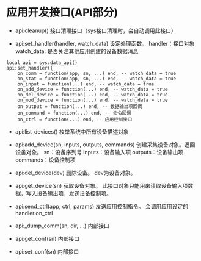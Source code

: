 # 应用开发接口(API部分)  #

* api:cleanup()
接口清理接口（sys接口清理时，会自动调用此接口）

* api:set_handler(handler, watch_data)
设定处理函数。
handler：接口对象
watch_data: 是否关注其他应用创建的设备数据消息
```
local api = sys:data_api()
api:set_handler({
	on_comm = function(app, sn, ...) end, -- watch_data = true
	on_stat = function(app, sn, ...) end, -- watch_data = true
	on_input = function(...) end, -- watch_data = true
	on_add_device = function(...) end, -- watch_data = true
	on_del_device = function(...) end, -- watch_data = true
	on_mod_device = function(...) end, -- watch_data = true
	on_output = function(...) end, -- 数据输出项回调
	on_command = function(...) end, -- 命令回调
	on_ctrl = function(...) end, -- 应用控制接口
```

* api:list_devices()
枚举系统中所有设备描述对象

* api:add_device(sn, inputs, outputs, commands)
创建采集设备对象。返回设备对象。
sn：设备序列号
inputs：设备输入项
outputs：设备输出项
commands：设备控制项

* api:del_device(dev)
删除设备。 dev为设备对象。

* api:get_device(sn)
获取设备对象。 此接口对象只能用来读取设备输入项数据，写入设备输出项，发送设备控制项。

* api:send_ctrl(app, ctrl, params)
发送应用控制指令。 会调用应用设定的handler.on_ctrl

* api:_dump_comm(sn, dir, ...)
内部接口

* api:get_conf(sn)
内部接口

* api:set_conf(sn)
内部接口
